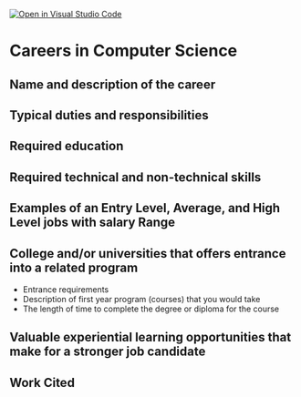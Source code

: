 [![Open in Visual Studio Code](https://classroom.github.com/assets/open-in-vscode-c66648af7eb3fe8bc4f294546bfd86ef473780cde1dea487d3c4ff354943c9ae.svg)](https://classroom.github.com/online_ide?assignment_repo_id=10164812&assignment_repo_type=AssignmentRepo)
# Careers in Computer Science


## Name and description of the career


## Typical duties and responsibilities


## Required education


## Required technical and non-technical skills


## Examples of an Entry Level, Average, and High Level jobs with salary Range


## College and/or universities that offers entrance into a related program 
* Entrance requirements
* Description of first year program (courses) that you would take
* The length of time to complete the degree or diploma for the course 

## Valuable experiential learning opportunities that make for a stronger job candidate


## Work Cited
